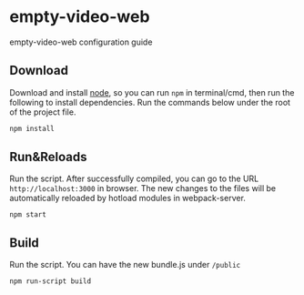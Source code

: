 # empty-video-web

empty-video-web configuration guide 

## Download

Download and install [node](https://nodejs.org), so you can run `npm` in terminal/cmd, then run the following to install dependencies. Run the commands below under the root of the project file.

```bash
npm install
```

## Run&Reloads

Run the script. After successfully compiled, you can go to the URL `http://localhost:3000` in browser. The new changes to the files will be automatically reloaded by hotload modules in webpack-server.

```
npm start
```

## Build

Run the script. You can have the new bundle.js under `/public`

```
npm run-script build
```
